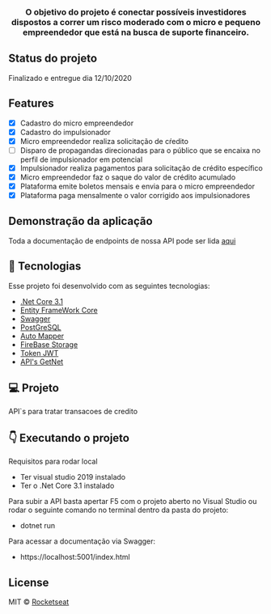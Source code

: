 <h3 align="center">
  O objetivo do projeto é conectar possíveis investidores dispostos a correr um risco moderado com o micro e pequeno empreendedor que está na busca de suporte financeiro. 
</h3>

## Status do projeto

Finalizado e entregue dia 12/10/2020

## Features
- [x] Cadastro do micro empreendedor
- [x] Cadastro do impulsionador
- [x] Micro empreendedor realiza solicitação de cŕedito
- [ ] Disparo de propagandas direcionadas para o público que se encaixa no perfil de impulsionador em potencial
- [x] Impulsionador realiza pagamentos para solicitação de crédito específico
- [x] Micro empreendedor faz o saque do valor de crédito acumulado
- [x] Plataforma emite boletos mensais e envia para o micro empreendedor
- [x] Plataforma paga mensalmente o valor corrigido aos impulsionadores

## Demonstração da aplicação

Toda a documentação de endpoints de nossa API pode ser lida [aqui](https://hacka-getnet.herokuapp.com/Swagger/index.html)

## :pushpin: Tecnologias

Esse projeto foi desenvolvido com as seguintes tecnologias:

- [.Net Core 3.1](https://docs.microsoft.com/pt-br/dotnet/core/)
- [Entity FrameWork Core](https://docs.microsoft.com/pt-br/ef/core/get-started/?tabs=netcore-cli)
- [Swagger](https://docs.microsoft.com/pt-br/aspnet/core/tutorials/getting-started-with-swashbuckle?view=aspnetcore-3.1&tabs=visual-studio)
- [PostGreSQL](https://www.postgresql.org)
- [Auto Mapper](https://automapper.org)
- [FireBase Storage](https://firebase.google.com/docs/storage)
- [Token JWT](https://docs.microsoft.com/pt-br/aspnet/core/security/authorization/introduction?view=aspnetcore-3.1)
- [API's GetNet](https://developers.getnet.com.br)

## :computer: Projeto

API`s para tratar transacoes de credito


## :point_down: Executando o projeto

  Requisitos para rodar local
   - Ter visual studio 2019 instalado 
   - Ter o .Net Core 3.1 instalado 
  
Para subir a API basta apertar F5 com o projeto aberto no Visual Studio ou rodar o seguinte comando no terminal dentro da pasta do projeto:
 - dotnet run

Para acessar a documentação via Swagger:
- https://localhost:5001/index.html

## License

MIT © [Rocketseat](https://github.com/Rocketseat)
